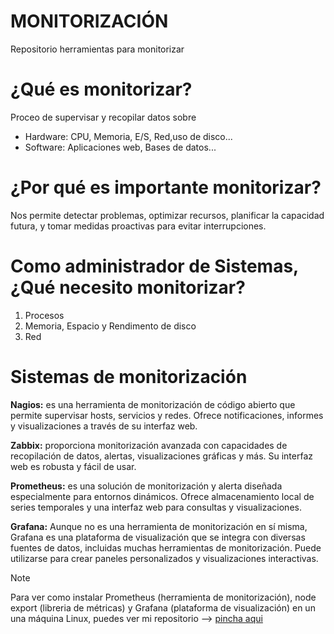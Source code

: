 # MONITORIZACIÓN
Repositorio herramientas para monitorizar

# ¿Qué es monitorizar?

Proceo de supervisar y recopilar datos sobre

- Hardware: CPU, Memoria, E/S, Red,uso de disco...
- Software: Aplicaciones web, Bases de datos...

# ¿Por qué es importante monitorizar?

Nos permite detectar problemas, optimizar recursos, planificar la capacidad futura, y tomar medidas proactivas para evitar interrupciones.

# Como administrador de Sistemas, ¿Qué necesito monitorizar?

  1. Procesos   
  2. Memoria, Espacio y Rendimento de disco
  3. Red

# Sistemas de monitorización

**Nagios:** es una herramienta de monitorización de código abierto que permite
supervisar hosts, servicios y redes. Ofrece notificaciones, informes y
visualizaciones a través de su interfaz web.

**Zabbix:** proporciona monitorización avanzada con capacidades de recopilación
de datos, alertas, visualizaciones gráficas y más. Su interfaz web es robusta y
fácil de usar.

**Prometheus:** es una solución de monitorización y alerta diseñada especialmente
para entornos dinámicos. Ofrece almacenamiento local de series temporales y
una interfaz web para consultas y visualizaciones.

**Grafana:** Aunque no es una herramienta de monitorización en sí misma,
Grafana es una plataforma de visualización que se integra con diversas fuentes
de datos, incluidas muchas herramientas de monitorización. Puede utilizarse
para crear paneles personalizados y visualizaciones interactivas. 

> [!NOTE]
> Para ver como instalar Prometheus (herramienta de monitorización), node export (libreria de métricas) y Grafana (plataforma de visualización) en un una máquina Linux, puedes ver mi repositorio --> [pincha aqui](https://github.com/AdrianCE94/instalacion-prometheus-grafana)

